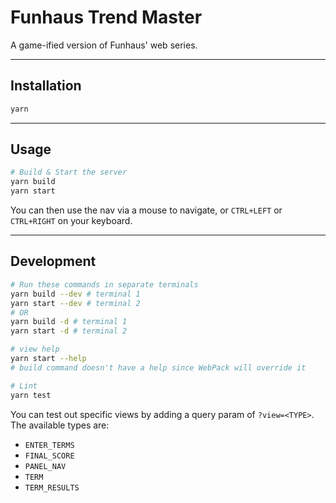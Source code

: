 # Funhaus Trend Master

A game-ified version of Funhaus' web series.

---

## Installation

```sh
yarn
```

---

## Usage

```sh
# Build & Start the server
yarn build
yarn start
```

You can then use the nav via a mouse to navigate, or `CTRL+LEFT` or `CTRL+RIGHT`
on your keyboard.

---

## Development

```sh
# Run these commands in separate terminals
yarn build --dev # terminal 1
yarn start --dev # terminal 2
# OR
yarn build -d # terminal 1
yarn start -d # terminal 2

# view help
yarn start --help
# build command doesn't have a help since WebPack will override it

# Lint
yarn test
```

You can test out specific views by adding a query param of `?view=<TYPE>`. The
available types are:
- `ENTER_TERMS`
- `FINAL_SCORE`
- `PANEL_NAV`
- `TERM`
- `TERM_RESULTS`
